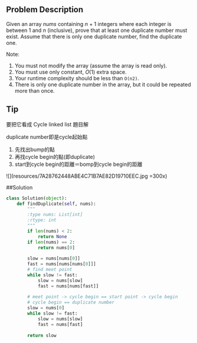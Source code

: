 Problem Description
-------------------

Given an array *nums* containing *n* + 1 integers where each integer is between 1 and *n* (inclusive), prove that at least one duplicate number must exist. Assume that there is only one duplicate number, find the duplicate one.

Note:

1. You must not modify the array (assume the array is read only).
2. You must use only constant, *O*(1) extra space.
3. Your runtime complexity should be less than `O(n2)`.
4. There is only one duplicate number in the array, but it could be repeated more than once.

Tip
---

要把它看成 Cycle linked list 題目解

duplicate number即是cycle起始點

1. ​​先找出bump的點
2. 再找cycle begin的點(即duplicate)
  1. start到cycle begin的距離＝bomp到cycle begin的距離

![](resources/7A28762448ABE4C71B7AE82D19710EEC.jpg =300x)

##Solution
```python
class Solution(object):
    def findDuplicate(self, nums):
        """
        :type nums: List[int]
        :rtype: int
        """
        if len(nums) < 2:
            return None
        if len(nums) == 2:
            return nums[0]
        
        slow = nums[nums[0]]
        fast = nums[nums[nums[0]]]
        # find meet point
        while slow != fast:
            slow = nums[slow]
            fast = nums[nums[fast]]
        
        # meet point -> cycle begin == start point -> cycle begin
        # cycle begin == duplicate number
        slow = nums[0]
        while slow != fast:
            slow = nums[slow]
            fast = nums[fast]
        
        return slow
```


